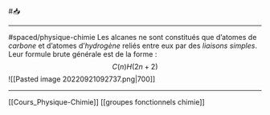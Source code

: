#📥 
___
#spaced/physique-chimie
Les alcanes ne sont constitués que d’atomes de *carbone* et d’atomes d’*hydrogène* reliés entre eux par des *liaisons simples*. Leur formule brute générale est de la forme : $$C(n)H(2n+2)$$![[Pasted image 20220921092737.png|700]]

---
[[Cours_Physique-Chimie]] [[groupes fonctionnels chimie]]